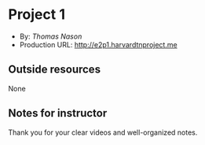 # Project 1
+ By: *Thomas Nason*
+ Production URL: <http://e2p1.harvardtnproject.me>

## Outside resources
None

## Notes for instructor
Thank you for your clear videos and well-organized notes. 

